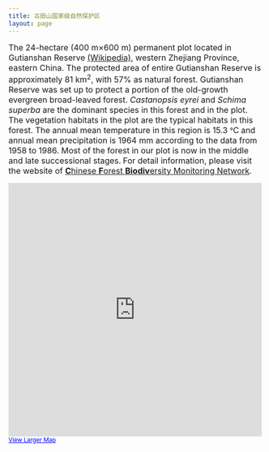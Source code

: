 ```yaml
---
title: 古田山国家级自然保护区
layout: page
---
```


<span style="font-size: medium;">The 24-hectare (400 m×600 m) permanent plot located in Gutianshan Reserve <a href="http://en.wikipedia.org/wiki/Gutianshan_National_Nature_Reserve" target="_blank">(Wikipedia)</a>, western Zhejiang Province, eastern China. The protected area of entire Gutianshan Reserve is approximately 81 km<sup>2</sup>, with 57% as natural forest. Gutianshan Reserve was set up to protect a portion of the old-growth evergreen broad-leaved forest. <em>Castanopsis eyrei</em> and <em>Schima superba</em> are the dominant species in this forest and in the plot. The vegetation habitats in the plot are the typical habitats in this forest. The annual mean temperature in this region is 15.3 </span>°<span style="font-size: medium;">C</span> <span style="font-size: medium;">an</span><span style="font-size: medium;">d annual mean precipitation is 1964 mm according to the data from 1958 to 1986. Most of the forest in our plot is now in the middle and late successional stages.</span>
<span style="font-size: medium;">For detail information, please visit the website of <a title="" href="http://www.cfbiodiv.org/new.asp?cla2=136&amp;cla=136" target="_blank"><strong>C</strong>hinese <strong>F</strong>orest <strong>Biodiv</strong>ersity Monitoring Network</a>.</span>

<iframe src="https://maps.google.com/maps?f=d&amp;source=s_d&amp;saddr=29.253024,118.118713&amp;daddr=&amp;hl=en&amp;geocode=&amp;sll=29.252968,118.11985&amp;sspn=0.010091,0.017788&amp;t=h&amp;doflg=ptk&amp;mra=mift&amp;mrsp=0&amp;sz=16&amp;ie=UTF8&amp;ll=29.251508,118.11676&amp;spn=0.044931,0.051498&amp;z=13&amp;output=embed" height="500" width="500" frameborder="0" marginwidth="0" marginheight="0" scrolling="no"></iframe>
<small><a style="color: #0000ff; text-align: left;" href="https://maps.google.com/maps?f=d&amp;source=embed&amp;saddr=29.253024,118.118713&amp;daddr=&amp;hl=en&amp;geocode=&amp;sll=29.252968,118.11985&amp;sspn=0.010091,0.017788&amp;t=h&amp;doflg=ptk&amp;mra=mift&amp;mrsp=0&amp;sz=16&amp;ie=UTF8&amp;ll=29.251508,118.11676&amp;spn=0.044931,0.051498&amp;z=13" target="_blank">View Larger Map</a></small>
